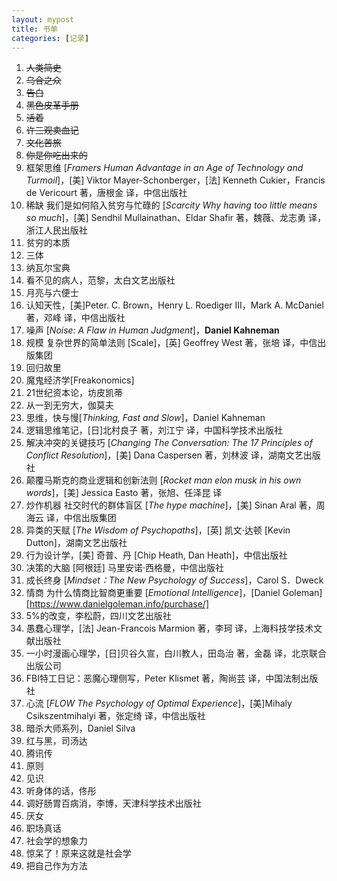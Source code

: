 ```yaml
---
layout: mypost
title: 书单
categories: [记录]
---
```


1. ~~人类简史~~
2. ~~乌合之众~~
3. ~~告白~~
4. ~~黑色皮革手册~~
5. ~~活着~~
6. ~~许三观卖血记~~
7. ~~文化苦旅~~
8. ~~你是你吃出来的~~
9. 框架思维 [*Framers Human Advantage in an Age of Technology and Turmoil*]，[美] Viktor Mayer-Schonberger，[法] Kenneth Cukier，Francis de Vericourt 著，唐根金 译，中信出版社
10. 稀缺 我们是如何陷入贫穷与忙碌的 [*Scarcity Why having too little means so much*]，[美] Sendhil Mullainathan、Eldar Shafir 著，魏薇、龙志勇 译，浙江人民出版社
11. 贫穷的本质
12. 三体
13. 纳瓦尔宝典
14. 看不见的病人，范黎，太白文艺出版社
15. 月亮与六便士
16. 认知天性，[美]Peter. C. Brown，Henry L. Roediger III，Mark A. McDaniel 著，邓峰 译，中信出版社
17. 噪声 [*Noise: A Flaw in Human Judgment*]，**Daniel Kahneman**
18. 规模 复杂世界的简单法则 [Scale]，[英] Geoffrey West 著，张培 译，中信出版集团
19. 回归故里
20. 魔鬼经济学[Freakonomics]
21. 21世纪资本论，坊皮凯蒂
22. 从一到无穷大，伽莫夫
23. 思维，快与慢[*Thinking, Fast and Slow*]，Daniel Kahneman
24. 逻辑思维笔记，[日]北村良子 著，刘江宁 译，中国科学技术出版社
25. 解决冲突的关键技巧 [*Changing The Conversation: The 17 Principles of Conflict Resolution*]，[美] Dana Caspersen 著，刘林波 译，湖南文艺出版社
26. 颠覆马斯克的商业逻辑和创新法则 [*Rocket man elon musk in his own words*]，[美] Jessica Easto 著，张旭、任泽昆 译
27. 炒作机器 社交时代的群体盲区 [*The hype machine*]，[美] Sinan Aral 著，周海云 译，中信出版集团
28. 异类的天赋 [*The Wisdom of Psychopaths*]，[英\] 凯文·达顿 [Kevin Dutton]，湖南文艺出版社
29. 行为设计学，[美] 奇普、丹 [Chip Heath, Dan Heath]，中信出版社
30. 决策的大脑  [阿根廷] 马里安诺·西格曼，中信出版社
31. 成长终身 [*Mindset：The New Psychology of Success*]，Carol S．Dweck
32. 情商 为什么情商比智商更重要 [*Emotional Intelligence*]，[Daniel Goleman][https://www.danielgoleman.info/purchase/]
33. 5%的改变，李松蔚，四川文艺出版社
34. 愚蠢心理学，[法] Jean-Francois Marmion 著，李珂 译，上海科技学技术文献出版社
35. 一小时漫画心理学，[日]贝谷久宣，白川教人，田岛治 著，金磊 译，北京联合出版公司
36. FBI特工日记：恶魔心理侧写，Peter Klismet 著，陶尚芸 译，中国法制出版社
37. 心流 [*FLOW The Psychology of Optimal Experience*]，[美]Mihaly Csikszentmihalyi 著，张定绮 译，中信出版社
38. 暗杀大师系列，Daniel Silva
39. 红与黑，司汤达
40. 腾讯传
41. 原则
42. 见识
43. 听身体的话，佟彤
44. 调好肠胃百病消，李博，天津科学技术出版社
45. 厌女
46. 职场真话
47. 社会学的想象力
48. 惊呆了！原来这就是社会学
49. 把自己作为方法


